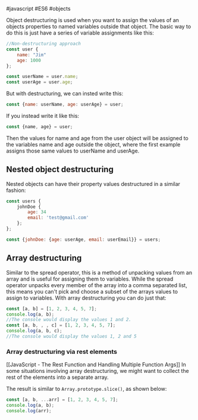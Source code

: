 #javascript #ES6 #objects 

Object destructuring is used when you want to assign the values of an objects properties to named variables outside that object. The basic way to do this is just have a series of variable assignments like this:
```js
//Non-destructuring approach
const user {
	name: "Jim"
	age: 1000
};

const userName = user.name;
const userAge = user.age;
```
But with destructuring, we can insted write this:
```js
const {name: userName, age: userAge} = user;
```
If you instead write it like this:
```js
const {name, age} = user;
```
Then the values for name and age from the user object will be assigned to the variables name and age outside the object, where the first example assigns those same values to userName and userAge.

## Nested object destructuring
Nested objects can have their property values destructured in a similar fashion:
```js
const users {
	johnDoe {
		age: 34
		email: 'test@gmail.com'	
	};
};

const {johnDoe: {age: userAge, email: userEmail}} = users;
```

## Array destructuring
Similar to the spread operator, this is a method of unpacking values from an array and is useful for assigning them to variables.
While the spread operator unpacks every member of the array into a comma separated list, this means you can't pick and choose a subset of the arrays values to assign to variables. With array destructuring you can do just that:
```js
const [a, b] = [1, 2, 3, 4, 5, 7];
console.log(a, b);
//The console would display the values 1 and 2.
const [a, b, , , c] = [1, 2, 3, 4, 5, 7];
console.log(a, b, c);
//The console would display the values 1, 2 and 5
```

### Array destructuring via rest elements
[[JavaScript - The Rest Function and Handling Multiple Function Args]]
In some situations involving array destructuring, we might want to collect the rest of the elements into a separate array.

The result is similar to `Array.prototype.slice()`, as shown below:
```js
const [a, b, ...arr] = [1, 2, 3, 4, 5, 7];
console.log(a, b);
console.log(arr);
```
